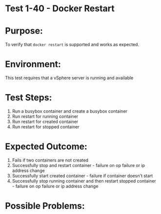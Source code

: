 Test 1-40 - Docker Restart
=======

# Purpose:
To verify that `docker restart` is supported and works as expected.

# Environment:
This test requires that a vSphere server is running and available


# Test Steps:
1. Run a busybox container and create a busybox container
2. Run restart for running container
3. Run restart for created container
4. Run restart for stopped container


# Expected Outcome:
1. Fails if two containers are not created
2. Successfully stop and restart container - failure on op failure or ip address change
3. Successfully start created container - failure if container doesn't start
4. Successfully stop running container and then restart stopped container - failure on op failure or ip address change

# Possible Problems:

